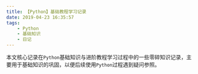 ```yaml
---
title: 【Python】基础教程学习记录
date: 2019-04-23 16:35:57
tags:
    - Python
    - 基础知识
    - 日记
---
```

本文核心记录在`Python`基础知识与进阶教程学习过程中的一些零碎知识记录，主要用于基础知识的巩固，以便后续使用`Python`过程遇到疑问参照。
<!-- more -->

## 
